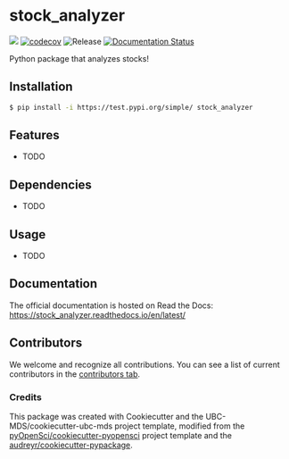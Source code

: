 # stock_analyzer 

![](https://github.com/UBC-MDS/stock_analyzer/workflows/build/badge.svg) [![codecov](https://codecov.io/gh/UBC-MDS/stock_analyzer/branch/main/graph/badge.svg)](https://codecov.io/gh/UBC-MDS/stock_analyzer) ![Release](https://github.com/UBC-MDS/stock_analyzer/workflows/Release/badge.svg) [![Documentation Status](https://readthedocs.org/projects/stock_analyzer/badge/?version=latest)](https://stock_analyzer.readthedocs.io/en/latest/?badge=latest)

Python package that analyzes stocks!

## Installation

```bash
$ pip install -i https://test.pypi.org/simple/ stock_analyzer
```

## Features

- TODO

## Dependencies

- TODO

## Usage

- TODO

## Documentation

The official documentation is hosted on Read the Docs: https://stock_analyzer.readthedocs.io/en/latest/

## Contributors

We welcome and recognize all contributions. You can see a list of current contributors in the [contributors tab](https://github.com/UBC-MDS/stock_analyzer/graphs/contributors).

### Credits

This package was created with Cookiecutter and the UBC-MDS/cookiecutter-ubc-mds project template, modified from the [pyOpenSci/cookiecutter-pyopensci](https://github.com/pyOpenSci/cookiecutter-pyopensci) project template and the [audreyr/cookiecutter-pypackage](https://github.com/audreyr/cookiecutter-pypackage).
